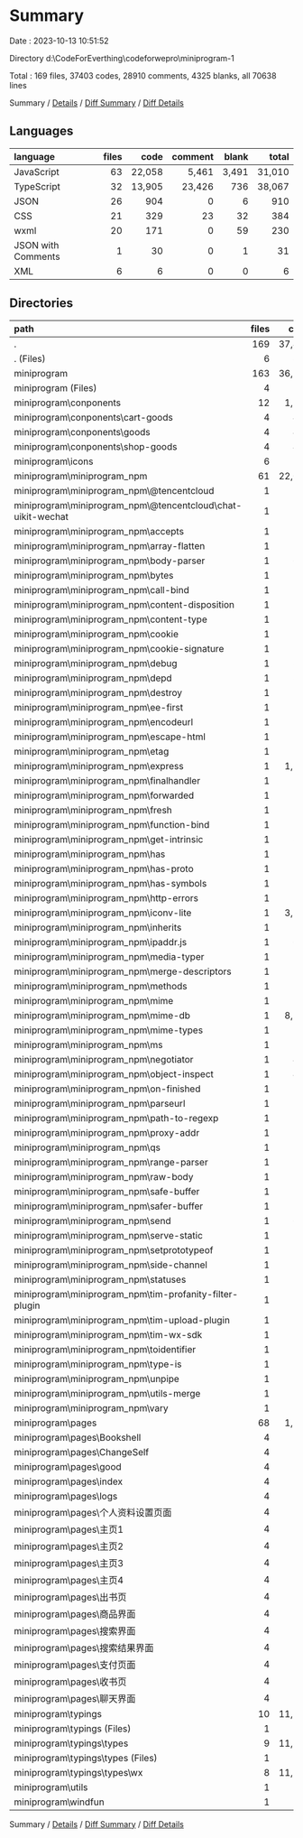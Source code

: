# Summary

Date : 2023-10-13 10:51:52

Directory d:\\CodeForEverthing\\codeforwepro\\miniprogram-1

Total : 169 files,  37403 codes, 28910 comments, 4325 blanks, all 70638 lines

Summary / [Details](details.md) / [Diff Summary](diff.md) / [Diff Details](diff-details.md)

## Languages
| language | files | code | comment | blank | total |
| :--- | ---: | ---: | ---: | ---: | ---: |
| JavaScript | 63 | 22,058 | 5,461 | 3,491 | 31,010 |
| TypeScript | 32 | 13,905 | 23,426 | 736 | 38,067 |
| JSON | 26 | 904 | 0 | 6 | 910 |
| CSS | 21 | 329 | 23 | 32 | 384 |
| wxml | 20 | 171 | 0 | 59 | 230 |
| JSON with Comments | 1 | 30 | 0 | 1 | 31 |
| XML | 6 | 6 | 0 | 0 | 6 |

## Directories
| path | files | code | comment | blank | total |
| :--- | ---: | ---: | ---: | ---: | ---: |
| . | 169 | 37,403 | 28,910 | 4,325 | 70,638 |
| . (Files) | 6 | 819 | 6 | 4 | 829 |
| miniprogram | 163 | 36,584 | 28,904 | 4,321 | 69,809 |
| miniprogram (Files) | 4 | 104 | 6 | 2 | 112 |
| miniprogram\\conponents | 12 | 1,272 | 86 | 79 | 1,437 |
| miniprogram\\conponents\\cart-goods | 4 | 416 | 28 | 27 | 471 |
| miniprogram\\conponents\\goods | 4 | 442 | 29 | 27 | 498 |
| miniprogram\\conponents\\shop-goods | 4 | 414 | 29 | 25 | 468 |
| miniprogram\\icons | 6 | 6 | 0 | 0 | 6 |
| miniprogram\\miniprogram_npm | 61 | 22,025 | 5,453 | 3,487 | 30,965 |
| miniprogram\\miniprogram_npm\\@tencentcloud | 1 | 177 | 14 | 8 | 199 |
| miniprogram\\miniprogram_npm\\@tencentcloud\\chat-uikit-wechat | 1 | 177 | 14 | 8 | 199 |
| miniprogram\\miniprogram_npm\\accepts | 1 | 94 | 121 | 36 | 251 |
| miniprogram\\miniprogram_npm\\array-flatten | 1 | 39 | 27 | 11 | 77 |
| miniprogram\\miniprogram_npm\\body-parser | 1 | 617 | 317 | 197 | 1,131 |
| miniprogram\\miniprogram_npm\\bytes | 1 | 94 | 60 | 29 | 183 |
| miniprogram\\miniprogram_npm\\call-bind | 1 | 47 | 4 | 9 | 60 |
| miniprogram\\miniprogram_npm\\content-disposition | 1 | 180 | 201 | 90 | 471 |
| miniprogram\\miniprogram_npm\\content-type | 1 | 111 | 81 | 46 | 238 |
| miniprogram\\miniprogram_npm\\cookie | 1 | 151 | 78 | 54 | 283 |
| miniprogram\\miniprogram_npm\\cookie-signature | 1 | 30 | 25 | 9 | 64 |
| miniprogram\\miniprogram_npm\\debug | 1 | 326 | 223 | 118 | 667 |
| miniprogram\\miniprogram_npm\\depd | 1 | 320 | 108 | 123 | 551 |
| miniprogram\\miniprogram_npm\\destroy | 1 | 96 | 92 | 34 | 222 |
| miniprogram\\miniprogram_npm\\ee-first | 1 | 61 | 25 | 22 | 108 |
| miniprogram\\miniprogram_npm\\encodeurl | 1 | 19 | 41 | 13 | 73 |
| miniprogram\\miniprogram_npm\\escape-html | 1 | 52 | 24 | 15 | 91 |
| miniprogram\\miniprogram_npm\\etag | 1 | 61 | 57 | 26 | 144 |
| miniprogram\\miniprogram_npm\\express | 1 | 1,887 | 1,599 | 697 | 4,183 |
| miniprogram\\miniprogram_npm\\finalhandler | 1 | 162 | 124 | 63 | 349 |
| miniprogram\\miniprogram_npm\\forwarded | 1 | 52 | 35 | 16 | 103 |
| miniprogram\\miniprogram_npm\\fresh | 1 | 78 | 46 | 26 | 150 |
| miniprogram\\miniprogram_npm\\function-bind | 1 | 56 | 3 | 14 | 73 |
| miniprogram\\miniprogram_npm\\get-intrinsic | 1 | 317 | 15 | 32 | 364 |
| miniprogram\\miniprogram_npm\\has | 1 | 12 | 2 | 4 | 18 |
| miniprogram\\miniprogram_npm\\has-proto | 1 | 17 | 2 | 5 | 24 |
| miniprogram\\miniprogram_npm\\has-symbols | 1 | 44 | 9 | 18 | 71 |
| miniprogram\\miniprogram_npm\\http-errors | 1 | 174 | 70 | 58 | 302 |
| miniprogram\\miniprogram_npm\\iconv-lite | 1 | 3,194 | 266 | 458 | 3,918 |
| miniprogram\\miniprogram_npm\\inherits | 1 | 44 | 6 | 2 | 52 |
| miniprogram\\miniprogram_npm\\ipaddr.js | 1 | 626 | 2 | 58 | 686 |
| miniprogram\\miniprogram_npm\\media-typer | 1 | 132 | 102 | 49 | 283 |
| miniprogram\\miniprogram_npm\\merge-descriptors | 1 | 31 | 28 | 14 | 73 |
| miniprogram\\miniprogram_npm\\methods | 1 | 47 | 24 | 11 | 82 |
| miniprogram\\miniprogram_npm\\mime | 1 | 64 | 40 | 20 | 124 |
| miniprogram\\miniprogram_npm\\mime-db | 1 | 8,532 | 11 | 4 | 8,547 |
| miniprogram\\miniprogram_npm\\mime-types | 1 | 98 | 61 | 42 | 201 |
| miniprogram\\miniprogram_npm\\ms | 1 | 111 | 42 | 12 | 165 |
| miniprogram\\miniprogram_npm\\negotiator | 1 | 481 | 263 | 189 | 933 |
| miniprogram\\miniprogram_npm\\object-inspect | 1 | 487 | 6 | 40 | 533 |
| miniprogram\\miniprogram_npm\\on-finished | 1 | 107 | 90 | 50 | 247 |
| miniprogram\\miniprogram_npm\\parseurl | 1 | 86 | 54 | 31 | 171 |
| miniprogram\\miniprogram_npm\\path-to-regexp | 1 | 90 | 29 | 23 | 142 |
| miniprogram\\miniprogram_npm\\proxy-addr | 1 | 178 | 94 | 68 | 340 |
| miniprogram\\miniprogram_npm\\qs | 1 | 727 | 28 | 145 | 900 |
| miniprogram\\miniprogram_npm\\range-parser | 1 | 86 | 55 | 34 | 175 |
| miniprogram\\miniprogram_npm\\raw-body | 1 | 195 | 87 | 60 | 342 |
| miniprogram\\miniprogram_npm\\safe-buffer | 1 | 62 | 7 | 9 | 78 |
| miniprogram\\miniprogram_npm\\safer-buffer | 1 | 71 | 5 | 14 | 90 |
| miniprogram\\miniprogram_npm\\send | 1 | 600 | 356 | 200 | 1,156 |
| miniprogram\\miniprogram_npm\\serve-static | 1 | 122 | 61 | 40 | 223 |
| miniprogram\\miniprogram_npm\\setprototypeof | 1 | 23 | 3 | 4 | 30 |
| miniprogram\\miniprogram_npm\\side-channel | 1 | 113 | 16 | 8 | 137 |
| miniprogram\\miniprogram_npm\\statuses | 1 | 141 | 53 | 33 | 227 |
| miniprogram\\miniprogram_npm\\tim-profanity-filter-plugin | 1 | 13 | 14 | 1 | 28 |
| miniprogram\\miniprogram_npm\\tim-upload-plugin | 1 | 11 | 2 | 1 | 14 |
| miniprogram\\miniprogram_npm\\tim-wx-sdk | 1 | 11 | 2 | 1 | 14 |
| miniprogram\\miniprogram_npm\\toidentifier | 1 | 20 | 18 | 7 | 45 |
| miniprogram\\miniprogram_npm\\type-is | 1 | 107 | 132 | 40 | 279 |
| miniprogram\\miniprogram_npm\\unpipe | 1 | 41 | 24 | 17 | 82 |
| miniprogram\\miniprogram_npm\\utils-merge | 1 | 18 | 16 | 2 | 36 |
| miniprogram\\miniprogram_npm\\vary | 1 | 82 | 53 | 27 | 162 |
| miniprogram\\pages | 68 | 1,308 | 521 | 396 | 2,225 |
| miniprogram\\pages\\Bookshell | 4 | 44 | 30 | 18 | 92 |
| miniprogram\\pages\\ChangeSelf | 4 | 44 | 30 | 18 | 92 |
| miniprogram\\pages\\good | 4 | 168 | 38 | 28 | 234 |
| miniprogram\\pages\\index | 4 | 23 | 28 | 21 | 72 |
| miniprogram\\pages\\logs | 4 | 34 | 2 | 4 | 40 |
| miniprogram\\pages\\个人资料设置页面 | 4 | 44 | 30 | 20 | 94 |
| miniprogram\\pages\\主页1 | 4 | 118 | 33 | 33 | 184 |
| miniprogram\\pages\\主页2 | 4 | 61 | 31 | 28 | 120 |
| miniprogram\\pages\\主页3 | 4 | 60 | 31 | 28 | 119 |
| miniprogram\\pages\\主页4 | 4 | 158 | 37 | 35 | 230 |
| miniprogram\\pages\\出书页 | 4 | 51 | 30 | 20 | 101 |
| miniprogram\\pages\\商品界面 | 4 | 118 | 31 | 27 | 176 |
| miniprogram\\pages\\搜索界面 | 4 | 102 | 38 | 28 | 168 |
| miniprogram\\pages\\搜索结果界面 | 4 | 158 | 42 | 28 | 228 |
| miniprogram\\pages\\支付页面 | 4 | 55 | 30 | 19 | 104 |
| miniprogram\\pages\\收书页 | 4 | 44 | 30 | 20 | 94 |
| miniprogram\\pages\\聊天界面 | 4 | 26 | 30 | 21 | 77 |
| miniprogram\\typings | 10 | 11,844 | 22,836 | 351 | 35,031 |
| miniprogram\\typings (Files) | 1 | 6 | 1 | 1 | 8 |
| miniprogram\\typings\\types | 9 | 11,838 | 22,835 | 350 | 35,023 |
| miniprogram\\typings\\types (Files) | 1 | 0 | 1 | 1 | 2 |
| miniprogram\\typings\\types\\wx | 8 | 11,838 | 22,834 | 349 | 35,021 |
| miniprogram\\utils | 1 | 17 | 0 | 3 | 20 |
| miniprogram\\windfun | 1 | 8 | 2 | 3 | 13 |

Summary / [Details](details.md) / [Diff Summary](diff.md) / [Diff Details](diff-details.md)